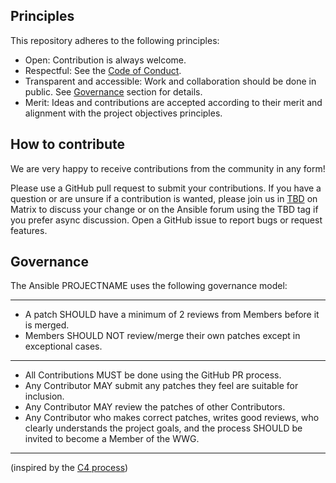## Principles

This repository adheres to the following principles:

- Open: Contribution is always welcome.
- Respectful: See the [Code of Conduct](CODE_OF_CONDUCT.md).
- Transparent and accessible: Work and collaboration should be done in public.
  See [Governance](#governance) section for details.
- Merit: Ideas and contributions are accepted according to their merit and
  alignment with the project objectives principles.

## How to contribute

We are very happy to receive contributions from the community in any form!

Please use a GitHub pull request to submit your contributions. If you have a
question or are unsure if a contribution is wanted, please join us in
[TBD](#channel-name-here) on Matrix to discuss your change or on the Ansible forum 
using the TBD tag if you prefer async discussion. 
Open a GitHub issue to report bugs or request features.

## Governance

The Ansible PROJECTNAME uses the following governance model:

---
- A patch SHOULD have a minimum of 2 reviews from Members before it is merged.
- Members SHOULD NOT review/merge their own patches except in exceptional
  cases.
---
- All Contributions MUST be done using the GitHub PR process.
- Any Contributor MAY submit any patches they feel are suitable for inclusion.
- Any Contributor MAY review the patches of other Contributors. 
- Any Contributor who makes correct patches, writes good reviews, who clearly
  understands the project goals, and the process SHOULD be invited to become a
  Member of the WWG.
---

(inspired by the [C4 process](https://rfc.zeromq.org/spec/42))
